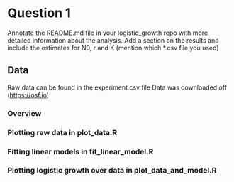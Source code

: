 # Question 1 #
Annotate the README.md file in your logistic_growth repo with more detailed information about the analysis. Add a section on the results and include the estimates for N0, r and K (mention which *.csv file you used)

## Data ## 
Raw data can be found in the experiment.csv file
Data was downloaded off (https://osf.io)

### Overview ### 


### Plotting raw data in plot_data.R ###


### Fitting linear models in fit_linear_model.R ###


### Plotting logistic growth over data in plot_data_and_model.R ###
